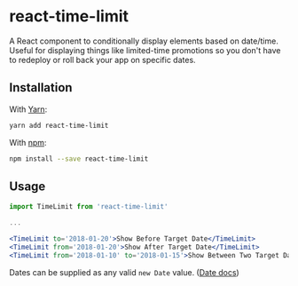 # react-time-limit

A React component to conditionally display elements based on date/time. Useful for displaying things like limited-time promotions so you don't have to redeploy or roll back your app on specific dates.

## Installation

With [Yarn](https://yarnpkg.com):

```bash
yarn add react-time-limit
```

With [npm](https://docs.npmjs.com/cli/npm):

```bash
npm install --save react-time-limit
```

## Usage

```jsx
import TimeLimit from 'react-time-limit'

...

<TimeLimit to='2018-01-20'>Show Before Target Date</TimeLimit>
<TimeLimit from='2018-01-20'>Show After Target Date</TimeLimit>
<TimeLimit from='2018-01-10' to='2018-01-15'>Show Between Two Target Dates</TimeLimit>
```

Dates can be supplied as any valid `new Date` value. ([Date docs](https://developer.mozilla.org/en-US/docs/Web/JavaScript/Reference/Global_Objects/Date))